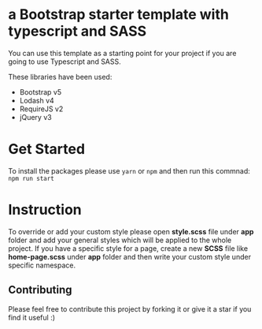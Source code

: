 # a Bootstrap starter template with typescript and SASS

You can use this template as a starting point for your project if you are going to use Typescript and SASS. 

These libraries have been used:

- Bootstrap v5
- Lodash v4
- RequireJS v2
- jQuery v3

# Get Started
To install the packages please use `yarn` or `npm` and then run this commnad: `npm run start`

# Instruction
To override or add your custom style please open **style.scss** file under **app** folder and add your general styles which will be applied to the whole project. If you have a specific style for a page, create a new **SCSS** file like **home-page.scss** under **app** folder and then write your custom style under specific namespace.

## Contributing
Please feel free to contribute this project by forking it or give it a star if you find it useful :)
